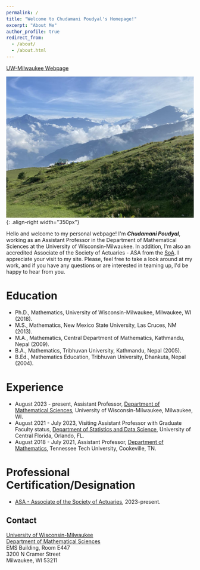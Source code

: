 ```yaml
---
permalink: /
title: "Welcome to Chudamani Poudyal's Homepage!" 
excerpt: "About Me"
author_profile: true
redirect_from: 
  - /about/
  - /about.html
---
```


<a href="https://uwm.edu/math/people/poudyal-chudamani/">UW-Milwaukee Webpage</a>

<!-- ![Editing a markdown file for a talk](/images/pyramid2.png){: .align-right width="350px"} -->
![Editing a markdown file for a talk](/images/PT2.jpg){: .align-right width="350px"}
<!--- ![Editing a markdown file for a talk](/images/PT2.jpg) --->
Hello and welcome to my personal webpage! I'm _**Chudamani Poudyal**_, working as an Assistant Professor in the Department of Mathematical Sciences at the University of Wisconsin-Milwaukee. In addition, I'm also an accredited Associate of the Society of Actuaries - ASA from the [SoA](https://www.soa.org/). I appreciate your visit to my site. Please, feel free to take a look around at my work, and if you have any questions or are interested in teaming up, I'd be happy to hear from you.

Education
=====
- Ph.D., Mathematics, University of Wisconsin-Milwaukee, Milwaukee, WI (2018).
- M.S., Mathematics, New Mexico State University, Las Cruces, NM (2013).
- M.A., Mathematics, Central Department of Mathematics, Kathmandu, Nepal (2009).
- B.A., Mathematics, Tribhuvan University, Kathmandu, Nepal (2005). 
- B.Ed., Mathematics Education, Tribhuvan University, Dhankuta, Nepal (2004).
  
Experience
=====
- August 2023 - present, Assistant Professor, [Department of Mathematical Sciences](https://uwm.edu/math/), University of Wisconsin-Milwaukee, Milwaukee, WI. 
- August 2021 - July 2023, Visiting Assistant Professor with Graduate Faculty status, [Department of Statistics and Data Science](https://sciences.ucf.edu/statistics/), University of Central Florida, Orlando, FL.
- August 2018 - July 2021, Assistant Professor, [Department of Mathematics](https://www.tntech.edu/cas/math/), Tennessee Tech University, Cookeville, TN.

Professional Certification/Designation
=====
- [ASA - Associate of the Society of Actuaries](https://www.soa.org/Education/Exam-Req/edu-asa-req.aspx), 2023-present.

Contact
-------
[University of Wisconsin-Milwaukee](https://uwm.edu/) \
[Department of Mathematical Sciences](https://uwm.edu/math/) \
EMS Building, Room E447 \
3200 N Cramer Street \
Milwaukee, WI 53211
